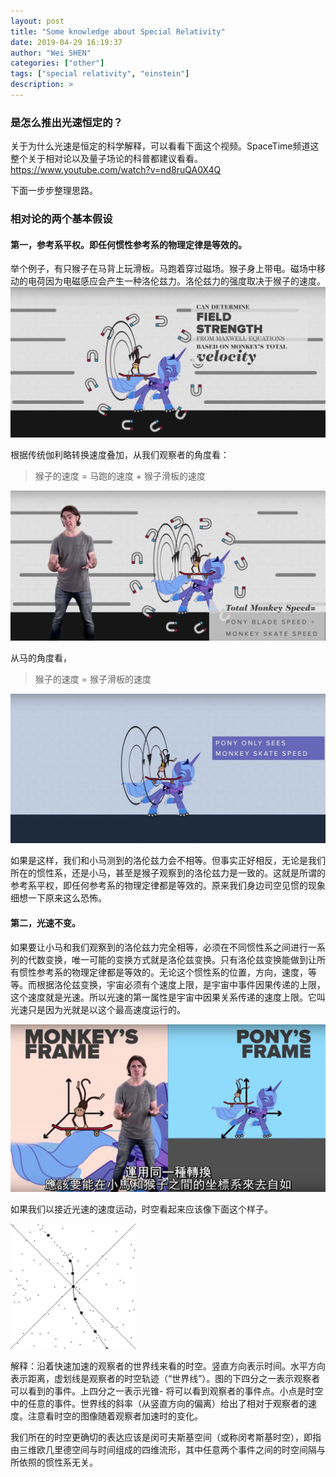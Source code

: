 ```yaml
---
layout: post
title: "Some knowledge about Special Relativity"
date: 2019-04-29 16:19:37
author: "Wei SHEN"
categories: ["other"]
tags: ["special relativity", "einstein"]
description: >
---
```


### 是怎么推出光速恒定的？
关于为什么光速是恒定的科学解释，可以看看下面这个视频。SpaceTime频道这整个关于相对论以及量子场论的科普都建议看看。
https://www.youtube.com/watch?v=nd8ruQA0X4Q

下面一步步整理思路。

### 相对论的两个基本假设

#### 第一，参考系平权。即任何惯性参考系的物理定律是等效的。
举个例子，有只猴子在马背上玩滑板。马跑着穿过磁场。猴子身上带电。磁场中移动的电荷因为电磁感应会产生一种洛伦兹力。洛伦兹力的强度取决于猴子的速度。
![monkey-pony-1](/images/thoughts-about-light-speed-c/monkey-pony-1.png)

根据传统伽利略转换速度叠加，从我们观察者的角度看：
> 猴子的速度 = 马跑的速度 + 猴子滑板的速度

![monkey-pony-2](/images/thoughts-about-light-speed-c/monkey-pony-2.png)

从马的角度看，
> 猴子的速度 = 猴子滑板的速度

![monkey-pony-3](/images/thoughts-about-light-speed-c/monkey-pony-3.png)

如果是这样，我们和小马测到的洛伦兹力会不相等。但事实正好相反，无论是我们所在的惯性系，还是小马，甚至是猴子观察到的洛伦兹力是一致的。这就是所谓的参考系平权，即任何参考系的物理定律都是等效的。原来我们身边司空见惯的现象细想一下原来这么恐怖。

#### 第二，光速不变。
如果要让小马和我们观察到的洛伦兹力完全相等，必须在不同惯性系之间进行一系列的代数变换，唯一可能的变换方式就是洛伦兹变换。只有洛伦兹变换能做到让所有惯性参考系的物理定律都是等效的。无论这个惯性系的位置，方向，速度，等等。而根据洛伦兹变换，宇宙必须有个速度上限，是宇宙中事件因果传递的上限，这个速度就是光速。所以光速的第一属性是宇宙中因果关系传递的速度上限。它叫光速只是因为光就是以这个最高速度运行的。

![monkey-pony-4](/images/thoughts-about-light-speed-c/monkey-pony-4.png)

如果我们以接近光速的速度运动，时空看起来应该像下面这个样子。

![lorentz-transform](/images/thoughts-about-light-speed-c/Lorentz-transform-of-world-line.gif)

解释：沿着快速加速的观察者的世界线来看的时空。竖直方向表示时间。水平方向表示距离，虚划线是观察者的时空轨迹（“世界线”）。图的下四分之一表示观察者可以看到的事件。上四分之一表示光锥- 将可以看到观察者的事件点。小点是时空中的任意的事件。世界线的斜率（从竖直方向的偏离）给出了相对于观察者的速度。注意看时空的图像随着观察者加速时的变化。

我们所在的时空更确切的表达应该是闵可夫斯基空间（或称闵考斯基时空），即指由三维欧几里德空间与时间组成的四维流形，其中任意两个事件之间的时空间隔与所依照的惯性系无关。
